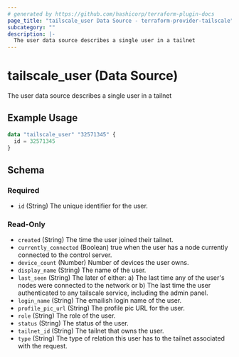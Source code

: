 ```yaml
---
# generated by https://github.com/hashicorp/terraform-plugin-docs
page_title: "tailscale_user Data Source - terraform-provider-tailscale"
subcategory: ""
description: |-
  The user data source describes a single user in a tailnet
---
```


# tailscale_user (Data Source)

The user data source describes a single user in a tailnet

## Example Usage

```terraform
data "tailscale_user" "32571345" {
  id = 32571345
}
```

<!-- schema generated by tfplugindocs -->
## Schema

### Required

- `id` (String) The unique identifier for the user.

### Read-Only

- `created` (String) The time the user joined their tailnet.
- `currently_connected` (Boolean) true when the user has a node currently connected to the control server.
- `device_count` (Number) Number of devices the user owns.
- `display_name` (String) The name of the user.
- `last_seen` (String) The later of either: a) The last time any of the user's nodes were connected to the network or b) The last time the user authenticated to any tailscale service, including the admin panel.
- `login_name` (String) The emailish login name of the user.
- `profile_pic_url` (String) The profile pic URL for the user.
- `role` (String) The role of the user.
- `status` (String) The status of the user.
- `tailnet_id` (String) The tailnet that owns the user.
- `type` (String) The type of relation this user has to the tailnet associated with the request.
